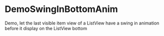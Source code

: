 DemoSwingInBottomAnim
=====================

Demo, let the last visible item view of a ListView have a swing in animation before it display on the ListView bottom
